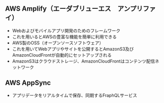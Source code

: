 ## AWS Amplify（エーダブリューエス　アンプリファイ）

* Webおよびモバイルアプリ開発のためのフレームワーク
* これを用いるとAWSの豊富な機能を簡単に利用できる
* AWS製のOSS（オープンソースソフトウェア）
* これを用いてWebアプリやサイトを公開するとAmazonS3及びAmazonCloudFrontが自動的にセットアップされる
* AmazonS3はクラウドストレージ、AmazonCloudFrontはコンテンツ配信ネットワーク

## AWS AppSync

* アプリデータをリアルタイムで保存、同期するFraphQLサービス